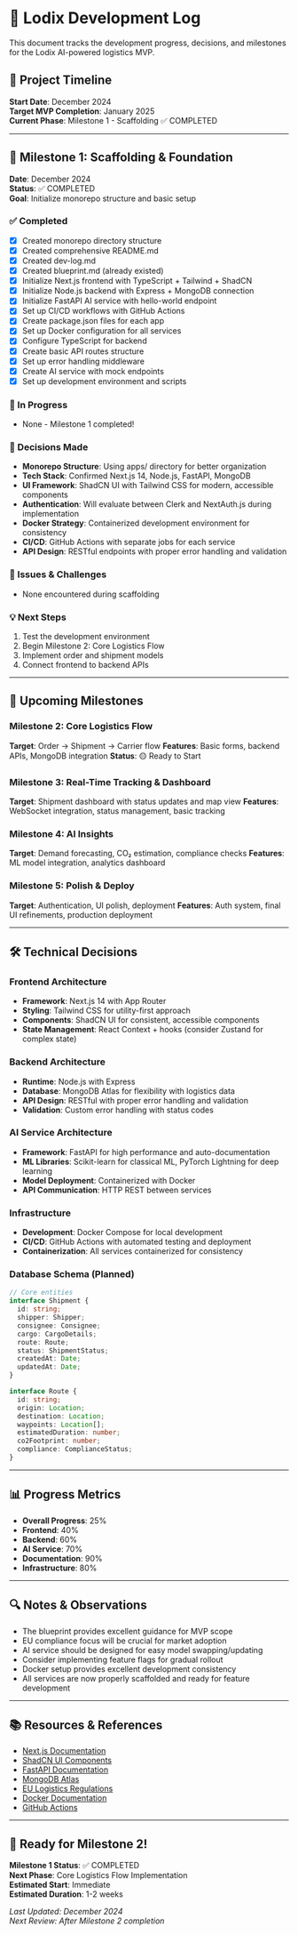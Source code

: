 # 🚀 Lodix Development Log

This document tracks the development progress, decisions, and milestones for the Lodix AI-powered logistics MVP.

## 📅 Project Timeline

**Start Date**: December 2024  
**Target MVP Completion**: January 2025  
**Current Phase**: Milestone 1 - Scaffolding ✅ COMPLETED

---

## 🎯 Milestone 1: Scaffolding & Foundation

**Date**: December 2024  
**Status**: ✅ COMPLETED  
**Goal**: Initialize monorepo structure and basic setup

### ✅ Completed
- [x] Created monorepo directory structure
- [x] Created comprehensive README.md
- [x] Created dev-log.md
- [x] Created blueprint.md (already existed)
- [x] Initialize Next.js frontend with TypeScript + Tailwind + ShadCN
- [x] Initialize Node.js backend with Express + MongoDB connection
- [x] Initialize FastAPI AI service with hello-world endpoint
- [x] Set up CI/CD workflows with GitHub Actions
- [x] Create package.json files for each app
- [x] Set up Docker configuration for all services
- [x] Configure TypeScript for backend
- [x] Create basic API routes structure
- [x] Set up error handling middleware
- [x] Create AI service with mock endpoints
- [x] Set up development environment and scripts

### 🔄 In Progress
- None - Milestone 1 completed!

### 📝 Decisions Made
- **Monorepo Structure**: Using apps/ directory for better organization
- **Tech Stack**: Confirmed Next.js 14, Node.js, FastAPI, MongoDB
- **UI Framework**: ShadCN UI with Tailwind CSS for modern, accessible components
- **Authentication**: Will evaluate between Clerk and NextAuth.js during implementation
- **Docker Strategy**: Containerized development environment for consistency
- **CI/CD**: GitHub Actions with separate jobs for each service
- **API Design**: RESTful endpoints with proper error handling and validation

### 🐛 Issues & Challenges
- None encountered during scaffolding

### 💡 Next Steps
1. Test the development environment
2. Begin Milestone 2: Core Logistics Flow
3. Implement order and shipment models
4. Connect frontend to backend APIs

---

## 🔮 Upcoming Milestones

### Milestone 2: Core Logistics Flow
**Target**: Order → Shipment → Carrier flow
**Features**: Basic forms, backend APIs, MongoDB integration
**Status**: 🟡 Ready to Start

### Milestone 3: Real-Time Tracking & Dashboard
**Target**: Shipment dashboard with status updates and map view
**Features**: WebSocket integration, status management, basic tracking

### Milestone 4: AI Insights
**Target**: Demand forecasting, CO₂ estimation, compliance checks
**Features**: ML model integration, analytics dashboard

### Milestone 5: Polish & Deploy
**Target**: Authentication, UI polish, deployment
**Features**: Auth system, final UI refinements, production deployment

---

## 🛠️ Technical Decisions

### Frontend Architecture
- **Framework**: Next.js 14 with App Router
- **Styling**: Tailwind CSS for utility-first approach
- **Components**: ShadCN UI for consistent, accessible components
- **State Management**: React Context + hooks (consider Zustand for complex state)

### Backend Architecture
- **Runtime**: Node.js with Express
- **Database**: MongoDB Atlas for flexibility with logistics data
- **API Design**: RESTful with proper error handling and validation
- **Validation**: Custom error handling with status codes

### AI Service Architecture
- **Framework**: FastAPI for high performance and auto-documentation
- **ML Libraries**: Scikit-learn for classical ML, PyTorch Lightning for deep learning
- **Model Deployment**: Containerized with Docker
- **API Communication**: HTTP REST between services

### Infrastructure
- **Development**: Docker Compose for local development
- **CI/CD**: GitHub Actions with automated testing and deployment
- **Containerization**: All services containerized for consistency

### Database Schema (Planned)
```typescript
// Core entities
interface Shipment {
  id: string;
  shipper: Shipper;
  consignee: Consignee;
  cargo: CargoDetails;
  route: Route;
  status: ShipmentStatus;
  createdAt: Date;
  updatedAt: Date;
}

interface Route {
  id: string;
  origin: Location;
  destination: Location;
  waypoints: Location[];
  estimatedDuration: number;
  co2Footprint: number;
  compliance: ComplianceStatus;
}
```

---

## 📊 Progress Metrics

- **Overall Progress**: 25%
- **Frontend**: 40%
- **Backend**: 60%
- **AI Service**: 70%
- **Documentation**: 90%
- **Infrastructure**: 80%

---

## 🔍 Notes & Observations

- The blueprint provides excellent guidance for MVP scope
- EU compliance focus will be crucial for market adoption
- AI service should be designed for easy model swapping/updating
- Consider implementing feature flags for gradual rollout
- Docker setup provides excellent development consistency
- All services are now properly scaffolded and ready for feature development

---

## 📚 Resources & References

- [Next.js Documentation](https://nextjs.org/docs)
- [ShadCN UI Components](https://ui.shadcn.com/)
- [FastAPI Documentation](https://fastapi.tiangolo.com/)
- [MongoDB Atlas](https://www.mongodb.com/atlas)
- [EU Logistics Regulations](https://ec.europa.eu/transport/themes/logistics_en)
- [Docker Documentation](https://docs.docker.com/)
- [GitHub Actions](https://docs.github.com/en/actions)

---

## 🚀 Ready for Milestone 2!

**Milestone 1 Status**: ✅ COMPLETED  
**Next Phase**: Core Logistics Flow Implementation  
**Estimated Start**: Immediate  
**Estimated Duration**: 1-2 weeks

*Last Updated: December 2024*  
*Next Review: After Milestone 2 completion*
